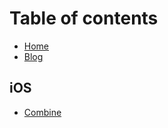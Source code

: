 # Table of contents

* [Home](README.md)
* [Blog](https://icodesign.me)

## iOS

* [Combine](ios/combine.md)

